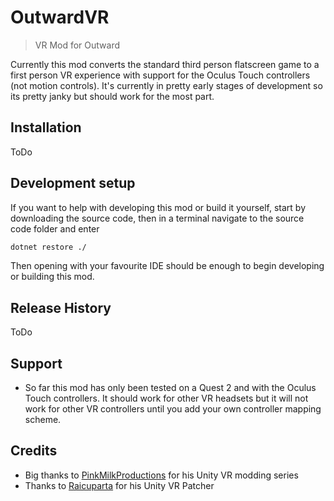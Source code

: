 # OutwardVR
> VR Mod for Outward

<!-- [![Build Status][travis-image]][travis-url]
[![Downloads Stats][npm-downloads]][npm-url] -->

Currently this mod converts the standard third person flatscreen game to a first person VR experience with support for the Oculus Touch controllers (not motion controls). It's currently in pretty early stages of development so its pretty janky but should work for the most part.



## Installation

ToDo


## Development setup

If you want to help with developing this mod or build it yourself, start by downloading the source code, then in a terminal navigate to the source code folder and enter

```sh
dotnet restore ./
```

Then opening with your favourite IDE should be enough to begin developing or building this mod.


## Release History

ToDo

## Support

* So far this mod has only been tested on a Quest 2 and with the Oculus Touch controllers. It should work for other VR headsets but it will not work for other VR controllers until you add your own controller mapping scheme.


## Credits

* Big thanks to [PinkMilkProductions](https://www.youtube.com/channel/UCvZLpwlyxn6lFYXKsBl6qHg) for his Unity VR modding series 
* Thanks to [Raicuparta](https://github.com/Raicuparta) for his Unity VR Patcher

<!-- Markdown link & img dfn's -->
<!-- [npm-image]: https://img.shields.io/npm/v/datadog-metrics.svg?style=flat-square
[npm-url]: https://npmjs.org/package/datadog-metrics
[npm-downloads]: https://img.shields.io/npm/dm/datadog-metrics.svg?style=flat-square
[travis-image]: https://img.shields.io/travis/dbader/node-datadog-metrics/master.svg?style=flat-square
[travis-url]: https://travis-ci.org/dbader/node-datadog-metrics
[wiki]: https://github.com/yourname/yourproject/wiki -->
